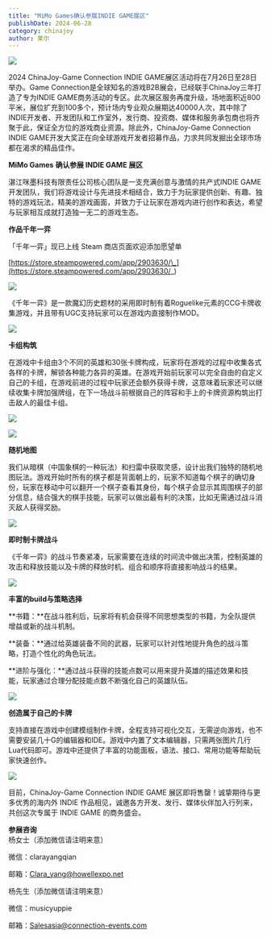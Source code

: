 ```yaml
---
title: "MiMo Games确认参展INDIE GAME展区"
publishDate: 2024-06-28
category: chinajoy
author: 莱尔
---
```


![](https://ec-net-1251389766.cos.ap-shanghai.myqcloud.com/wp-content/uploads/2024/06/20240628160014856.png)

2024 ChinaJoy-Game Connection INDIE GAME展区活动将在7月26日至28日举办。Game Connection是全球知名的游戏B2B展会，已经联手ChinaJoy三年打造了专为INDIE GAME商务活动的专区。此次展区服务再度升级，场地面积近800平米，展位扩充到100多个，预计场内专业观众展期达40000人次，其中除了INDIE开发者、开发团队和工作室外，发行商、投资商、媒体和服务承包商也将齐聚于此，保证全方位的游戏商业资源。除此外，ChinaJoy-Game Connection INDIE GAME开发大奖正在向全球游戏开发者招募作品，力求共同发掘出全球市场都在渴求的精品佳作。

**MiMo Games** **确认参展 INDIE GAME 展区**

湛江咪墨科技有限责任公司核心团队是一支充满创意与激情的共产式INDIE GAME开发团队，我们将游戏设计与先进技术相结合，致力于为玩家提供创新、有趣、独特的游戏玩法，精美的游戏画面，并致力于让玩家在游戏内进行创作和表达，希望与玩家相互成就打造独一无二的游戏生态。

**作品千年一弈**

「千年一弈」现已上线 Steam 商店页面欢迎添加愿望单

[https://store.steampowered.com/app/2903630/\_](https://store.steampowered.com/app/2903630/_)

![](https://ec-net-1251389766.cos.ap-shanghai.myqcloud.com/wp-content/uploads/2024/06/20240628160019786-1024x576.png)

《千年一弈》是一款魔幻历史题材的采用即时制有着Roguelike元素的CCG卡牌收集游戏，并且带有UGC支持玩家可以在游戏内直接制作MOD。

![](https://ec-net-1251389766.cos.ap-shanghai.myqcloud.com/wp-content/uploads/2024/06/20240628160024837-1024x576.jpg)

**卡组构筑**

在游戏中卡组由3个不同的英雄和30张卡牌构成，玩家将在游戏的过程中收集各式各样的卡牌，解锁各种能力各异的英雄。在游戏开始前玩家可以完全自由的自定义自己的卡组，在游戏前进的过程中玩家还会额外获得卡牌，这意味着玩家还可以继续收集卡牌加强牌组，在下一场战斗前根据自己的阵容和手上的卡牌资源构筑出打击敌人的最佳卡组。

![](https://ec-net-1251389766.cos.ap-shanghai.myqcloud.com/wp-content/uploads/2024/06/20240628160025487-1024x577.jpg)

![](https://ec-net-1251389766.cos.ap-shanghai.myqcloud.com/wp-content/uploads/2024/06/20240628160026673-1024x577.jpg)

**随机地图**

我们从暗棋（中国象棋的一种玩法）和扫雷中获取灵感，设计出我们独特的随机地图玩法。游戏开始时所有的棋子都是背面朝上的，玩家不知道每个棋子的确切身份，玩家在移动中可以翻开一个棋子查看其身份，每个棋子会显示其周围棋子的部分信息，结合强大的棋手技能，玩家可以做出最有利的决策，比如无需通过战斗消灭敌人获得奖励。

![](https://ec-net-1251389766.cos.ap-shanghai.myqcloud.com/wp-content/uploads/2024/06/20240628160027607-1024x576.jpg)

**即时制卡牌战斗**

《千年一弈》的战斗节奏紧凑，玩家需要在连续的时间流中做出决策，控制英雄的攻击和释放技能以及卡牌的释放时机、组合和顺序将直接影响战斗的结果。

![](https://ec-net-1251389766.cos.ap-shanghai.myqcloud.com/wp-content/uploads/2024/06/20240628160029458-1024x577.jpg)

**丰富的build与策略选择**

**书籍：**在战斗胜利后，玩家将有机会获得不同思想类型的书籍，为全队提供增益或新的战斗机制。

**装备：**通过给英雄装备不同的武器，玩家可以针对性地提升角色的战斗策略，打造个性化的角色玩法。

**进阶与强化：**通过战斗获得的技能点数可以用来提升英雄的描述效果和技能，玩家通过合理分配技能点数不断强化自己的英雄队伍。

![](https://ec-net-1251389766.cos.ap-shanghai.myqcloud.com/wp-content/uploads/2024/06/20240628160031735-1024x576.jpg)

**创造属于自己的卡牌**

支持直接在游戏中创建模组制作卡牌，全程支持可视化交互，无需逆向游戏，也不需要安装几十G的编辑器和IDE。游戏中内置了文本编辑器，只需两张图片几行Lua代码即可。游戏中还提供了丰富的功能面板，语法、接口、常用功能等帮助玩家快速创作。

![](https://ec-net-1251389766.cos.ap-shanghai.myqcloud.com/wp-content/uploads/2024/06/20240628160032649-1024x575.jpg)

目前，ChinaJoy-Game Connection INDIE GAME 展区即将售罄！诚挚期待与更多优秀的海内外 INDIE 作品相见，诚邀各方开发、发行、媒体伙伴加入行列来，共创这次专属于 INDIE GAME 的商务盛会。

**参展咨询**  
杨女士（添加微信请注明来意）

微信：clarayangqian

邮箱：[Clara\_yang@howellexpo.net](mailto:Clara_yang@howellexpo.net)

杨先生（添加微信请注明来意）

微信：musicyuppie

邮箱：Salesasia@connection-events.com
